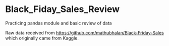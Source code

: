# Black_Fiday_Sales_Review
Practicing pandas module and basic review of data

Raw data received from https://github.com/mathubhalan/Black-Friday-Sales which originally came from Kaggle.
